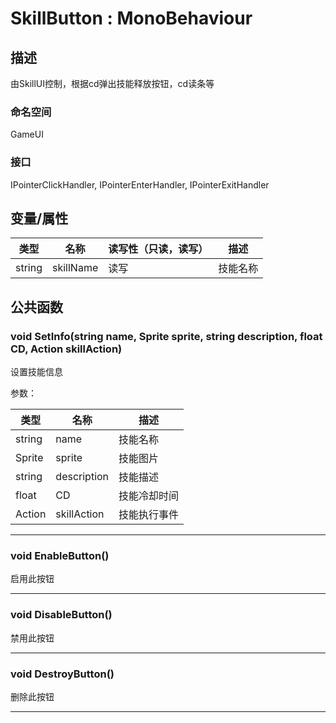 # SkillButton : MonoBehaviour

## 描述

由SkillUI控制，根据cd弹出技能释放按钮，cd读条等

### 命名空间

GameUI

### 接口

IPointerClickHandler, IPointerEnterHandler, IPointerExitHandler

## 变量/属性

| 类型   | 名称      | 读写性（只读，读写） | 描述     |
| ------ | --------- | -------------------- | -------- |
| string | skillName | 读写                 | 技能名称 |


## 公共函数

### void SetInfo(string name, Sprite sprite, string description, float CD, Action skillAction)

设置技能信息

参数：

| 类型   | 名称        | 描述         |
| ------ | ----------- | ------------ |
| string | name        | 技能名称     |
| Sprite | sprite      | 技能图片     |
| string | description | 技能描述     |
| float  | CD          | 技能冷却时间 |
| Action | skillAction | 技能执行事件 |

------

### void EnableButton()

启用此按钮

------
### void DisableButton()

禁用此按钮

------
### void DestroyButton()

删除此按钮

------